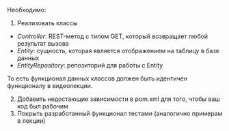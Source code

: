 Необходимо:
1) Реализовать классы
- _Controller_: REST-метод с типом GET, который возвращает любой результат вызова
- _Entity_: сущность, которая является отображением на таблицу в базе данных
- _EntityRepository_: репозиторий для работы с Entity 

То есть функционал данных классов должен быть идентичен функционалу в видеолекции.

2) Добавить недостающие зависимости в pom.xml для того, чтобы ваш код был рабочим
3) Покрыть разработанный функционал тестами (аналогично примерам в лекции)
 